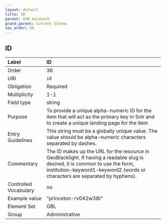 ```yaml
---
layout: default
title: ID
parent: OGM Aardvark
grand_parent: Current Schema
nav_order: 36
---
```


## ID

| Label                 | ID                                                                                                                                                                                                           |
|:----------------------|:-------------------------------------------------------------------------------------------------------------------------------------------------------------------------------------------------------------|
| Order           | 36                                                                                                                                                                                                           |
| URI                   | `id`                                                                                                                                                                                                         |
| Obligation            | Required                                                                                                                                                                                                     |
| Multiplicity          | 1-1                                                                                                                                                                                                          |
| Field type            | string                                                                                                                                                                                                       |
| Purpose               | To provide a unique alpha-numeric ID for the item that will act as the primary key in Solr and to create a unique landing page for the item                                                                  |
| Entry Guidelines      | This string must be a globally unique value. The value should be alpha-numeric characters separated by dashes.                                                                                               |
| Commentary            | The ID makes up the URL for the resource in GeoBlacklight. If having a readable slug is desired, it is common to use the form, institution-keyword1-keyword2 (words or characters are separated by hyphens). |
| Controlled Vocabulary | no                                                                                                                                                                                                           |
| Example value         | "princeton-rv042w38t"                                                                                                                                                                                        |
| Element Set           | GBL                                                                                                                                                                                                          |
| Group                 | Administrative                                                                                                                                                                                               |
